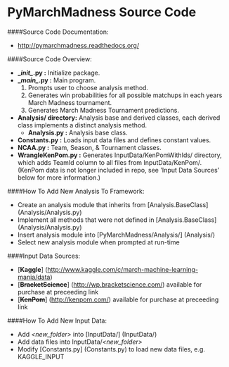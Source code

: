 PyMarchMadness Source Code
=============

####Source Code Documentation:
- http://pymarchmadness.readthedocs.org/

####Source Code Overview:
- **\__init\__.py :** Initialize package.
- **\__main\__.py :** Main program.
  1. Prompts user to choose analysis method.
  2. Generates win probabilities for all possible matchups in each years March Madness tournament.
  3. Generates March Madness Tournament predictions.
- **Analysis/ directory:** Analysis base and derived classes, each derived class implements a distinct analysis method.
  - **Analysis.py :** Analysis base class.
- **Constants.py :** Loads input data files and defines constant values.
- **NCAA.py :** Team, Season, & Tournament classes.
- **WrangleKenPom.py :** Generates InputData/KenPomWithIds/ directory, which adds TeamId column to all files from InputData/KenPom/. (KenPom data is not longer included in repo, see 'Input Data Sources' below for more information.)

####How To Add New Analysis To Framework:
- Create an analysis module that inherits from [Analysis.BaseClass] (Analysis/Analysis.py)
- Implement all methods that were not defined in [Analysis.BaseClass] (Analysis/Analysis.py)
- Insert analysis module into [PyMarchMadness/Analysis/] (Analysis/)
- Select new analysis module when prompted at run-time

####Input Data Sources:
- [**Kaggle**] (http://www.kaggle.com/c/march-machine-learning-mania/data)
- [~~**BracketScience**~~] (http://wp.bracketscience.com/) available for purchase at preceeding link
- [~~**KenPom**~~] (http://kenpom.com/) available for purchase at preceeding link

####How To Add New Input Data:
- Add *\<new_folder\>* into [InputData/] (InputData/)
- Add data files into InputData/*\<new_folder\>*
- Modify [Constants.py] (Constants.py) to load new data files, e.g. KAGGLE_INPUT
